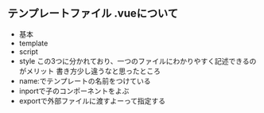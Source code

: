 ## テンプレートファイル .vueについて
 - 基本
  - template
  - script
  - style
  この3つに分かれており、一つのファイルにわかりやすく記述できるのがメリット
  書き方少し違うなと思ったところ
   - name:でテンプレートの名前をつけている
   - inportで子のコンポーネントをよぶ
   - exportで外部ファイルに渡すよーって指定する

  